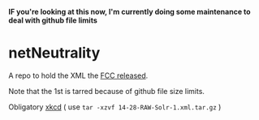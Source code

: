 **IF you're looking at this now, I'm currently doing some maintenance to deal with github file limits**

netNeutrality
=============

A repo to hold the XML the [FCC released]. 

Note that the 1st is tarred because of github file size limits. 

Obligatory [xkcd] ( use `tar -xzvf 14-28-RAW-Solr-1.xml.tar.gz` )




[FCC released]:http://www.fcc.gov/files/ecfs/14-28/ecfs-files.htm
[xkcd]:http://xkcd.com/1168/
